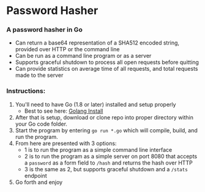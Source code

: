 # Password Hasher

### A password hasher in Go

* Can return a base64 representation of a SHA512 encoded string, provided over HTTP or the command line
* Can be run as a command line program or as a server
* Supports graceful shutdown to process all open requests before quitting
* Can provide statistics on average time of all requests, and total requests made to the server

### Instructions:

1. You'll need to have Go (1.8 or later) installed and setup properly
    * Best to see here: [Golang Install](https://golang.org/doc/install)
2. After that is setup, download or clone repo into proper directory within your Go code folder.
3. Start the program by entering `go run *.go` which will compile, build, and run the program.
4. From here are presented with 3 options:
    * 1 is to run the program as a simple command line interface
    * 2 is to run the program as a simple server on port 8080 that accepts a `password` as a form field to `/hash` and returns the hash over HTTP
    * 3 is the same as 2, but supports graceful shutdown and a `/stats` endpoint
5. Go forth and enjoy

